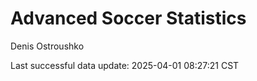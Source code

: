 # Advanced Soccer Statistics
Denis Ostroushko

<!-- gfm -->

Last successful data update: 2025-04-01 08:27:21 CST
